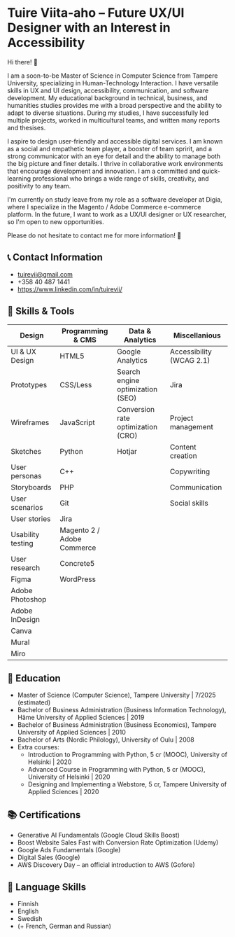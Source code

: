 # Tuire Viita-aho – Future UX/UI Designer with an Interest in Accessibility 
 
Hi there! 👋

I am a soon-to-be Master of Science in Computer Science from Tampere University, specializing in Human-Technology Interaction. I have versatile skills in UX and UI design, accessibility, communication, and software development. My educational background in technical, business, and humanities studies provides me with a broad perspective and the ability to adapt to diverse situations. During my studies, I have successfully led multiple projects, worked in multicultural teams, and written many reports and thesises.

I aspire to design user-friendly and accessible digital services. I am known as a social and empathetic team player, a booster of team spririt, and a strong communicator with an eye for detail and the ability to manage both the big picture and finer details. I thrive in collaborative work environments that encourage development and innovation. I am a committed and quick-learning professional who brings a wide range of skills, creativity, and positivity to any team.

I'm currently on study leave from my role as a software developer at Digia, where I specialize in the Magento / Adobe Commerce e-commerce platform. In the future, I want to work as a UX/UI designer or UX researcher, so I'm open to new opportunities. 

Please do not hesitate to contact me for more information! 🙂

## 📞 Contact Information
* tuirevii@gmail.com
* +358 40 487 1441
* https://www.linkedin.com/in/tuirevii/

## 🧰 Skills & Tools

| Design  | Programming & CMS | Data & Analytics | Miscellanious |
| ------------- | ------------- | ------------- | ------------- |
| UI & UX Design | HTML5 | Google Analytics | Accessibility (WCAG 2.1) |
| Prototypes | CSS/Less | Search engine optimization (SEO) | Jira |
| Wireframes | JavaScript | Conversion rate optimization (CRO) | Project management |
| Sketches | Python | Hotjar | Content creation |
| User personas | C++ | | Copywriting |
| Storyboards | PHP | | Communication |
| User scenarios | Git | | Social skills |
| User stories | Jira |
| Usability testing | Magento 2 / Adobe Commerce |
| User research | Concrete5 |
| Figma | WordPress |
| Adobe Photoshop | |
| Adobe InDesign | |
| Canva | |
| Mural | |
| Miro | |

## 🏫 Education
* Master of Science (Computer Science), Tampere University | 7/2025 (estimated)
* Bachelor of Business Administration (Business Information Technology), Häme University of Applied Sciences | 2019
* Bachelor of Business Administration (Business Economics), Tampere University of Applied Sciences | 2010
* Bachelor of Arts (Nordic Philology), University of Oulu | 2008
* Extra courses:
  * Introduction to Programming with Python, 5 cr (MOOC), University of Helsinki | 2020
  * Advanced Course in Programming with Python, 5 cr (MOOC), University of Helsinki | 2020
  * Designing and Implementing a Webstore, 5 cr, Tampere University of Applied Sciences | 2020

## 📚 Certifications 
- Generative AI Fundamentals (Google Cloud Skills Boost)
- Boost Website Sales Fast with Conversion Rate Optimization (Udemy)
- Google Ads Fundamentals (Google)
- Digital Sales (Google)
- AWS Discovery Day – an official introduction to AWS (Gofore)

## 💬 Language Skills
* Finnish 
* English
* Swedish
* (+ French, German and Russian)


